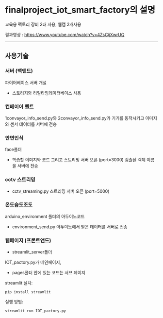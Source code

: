 # finalproject_iot_smart_factory의 설명

교육용 팩토리 장비 2대 사용, 웹캠 2개사용

결과영상 : <https://www.youtube.com/watch?v=4ZsCijXwrUQ>

---
## 사용기술
### 서버 (백앤드)
파이어베이스 서버 개설

* 스토리지와 리얼타임데이터베이스 사용

### 컨베이어 벨트 
1convayor_info_send.py와 2convayor_info_send.py가 기기를 동작시키고 이미지와 센서 데이터를 서버에 전송

### 안면인식
face폴더

 * 학습할 이미지와 코드 그리고 스트리밍 서버 오픈 (port=3000)
 검출된 객체 이름을 서버에 전송

 ### cctv 스트리밍
* cctv_streaming.py 스트리밍 서버 오픈 (port=5000)

### 온도습도조도
arduino_environment 폴더의 아두이노코드

* environment_send.py 아두이노에서 받은 데이터를 서버로 전송

### 웹페이지 (프론트앤드)
* streamlit_server폴더

IOT_pactory.py가 메인페이지,
* pages폴더 안에 있는 코드는 서브 페이지

streamlit 설치:

    pip install streamlit

실행 방법:

    streamlit run IOT_pactory.py
